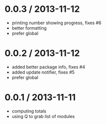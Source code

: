 
0.0.3 / 2013-11-12
==================

  * printing number showing progress, fixes #6
  * better formatting
  * prefer global

0.0.2 / 2013-11-12
==================

  * added better package info, fixes #4
  * added update notifier, fixes #5
  * prefer global

0.0.1 / 2013-11-11
==================

  * computing totals
  * using Q to grab list of modules
